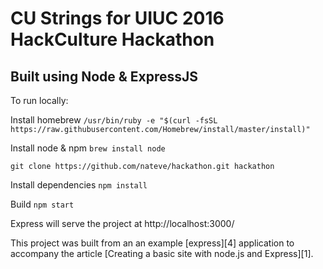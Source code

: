 # CU Strings for UIUC 2016 HackCulture Hackathon
## Built using Node &  ExpressJS

To run locally:

Install homebrew
```/usr/bin/ruby -e "$(curl -fsSL https://raw.githubusercontent.com/Homebrew/install/master/install)"```

Install node & npm
```brew install node```

```git clone https://github.com/nateve/hackathon.git hackathon```

Install dependencies
```npm install```

Build
```npm start```

Express will serve the project at http://localhost:3000/




This project was built from an an example [express][4] application to accompany the article [Creating a basic site with node.js and Express][1].



